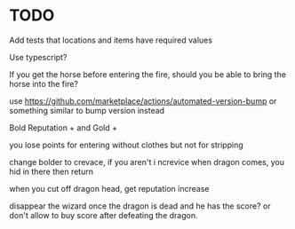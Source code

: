 # TODO

Add tests that locations and items have required values

Use typescript?

If you get the horse before entering the fire, should you be able to bring the horse into the fire?

use https://github.com/marketplace/actions/automated-version-bump or something similar to bump version instead

Bold Reputation + and Gold +

you lose points for entering without clothes but not for stripping

change bolder to crevace, if you aren't i ncrevice when dragon comes, you hid in there then return

when you cut off dragon head, get reputation increase

disappear the wizard once the dragon is dead and he has the score? or don't allow to buy score after defeating the dragon.

